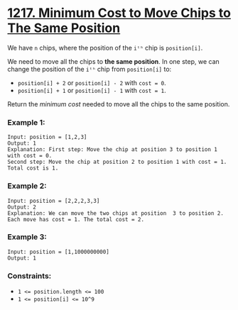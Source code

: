 # [1217. Minimum Cost to Move Chips to The Same Position](https://leetcode.com/problems/minimum-cost-to-move-chips-to-the-same-position/)

We have `n` chips, where the position of the `iᵗʰ` chip is `position[i]`.

We need to move all the chips to **the same position**. In one step, we can change the position of the `iᵗʰ` chip from `position[i]` to:

- `position[i] + 2` or `position[i] - 2` with `cost = 0`.
- `position[i] + 1` or `position[i] - 1` with `cost = 1`.

Return the *minimum cost* needed to move all the chips to the same position.

### Example 1:
```
Input: position = [1,2,3]
Output: 1
Explanation: First step: Move the chip at position 3 to position 1 with cost = 0.
Second step: Move the chip at position 2 to position 1 with cost = 1.
Total cost is 1.
```

### Example 2:
```
Input: position = [2,2,2,3,3]
Output: 2
Explanation: We can move the two chips at position  3 to position 2. Each move has cost = 1. The total cost = 2.
```

### Example 3:
```
Input: position = [1,1000000000]
Output: 1
```

### Constraints:

- `1 <= position.length <= 100`
- `1 <= position[i] <= 10^9`
